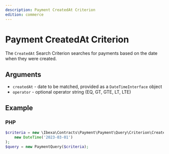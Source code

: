 ```yaml
---
description: Payment CreatedAt Criterion
edition: commerce
---
```


# Payment CreatedAt Criterion

The `CreatedAt` Search Criterion searches for payments based on the date when they were created.

## Arguments

- `createdAt` - date to be matched, provided as a `DateTimeInterface` object
- `operator` - optional operator string (EQ, GT, GTE, LT, LTE)

## Example

### PHP

``` php
$criteria = new \Ibexa\Contracts\Payment\Payment\Query\Criterion\CreatedAt(
    new DateTime('2023-03-01')
);
$query = new PaymentQuery($criteria);
```
